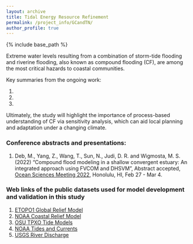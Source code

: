 ```yaml
---
layout: archive
title: Tidal Energy Resource Refinement
permalink: /project_info/GCandTN/
author_profile: true
---
```


{% include base_path %}

Extreme water levels resulting from a combination of storm-tide flooding and riverine flooding, also known as compound flooding (CF), are among the most critical hazards to coastal communities.   

Key summaries from the ongoing work:

1.

2.

3.

Ultimately, the study will highlight the importance of process-based understanding of CF via sensitivity analysis, which can aid local planning and adaptation under a changing climate.

### Conference abstracts and presentations:

1. Deb, M., Yang, Z., Wang, T., Sun, N., Judi, D. R. and Wigmosta, M. S. (2022) “Compound flood modeling in a shallow convergent estuary: An integrated approach using FVCOM and DHSVM”, Abstract accepted, [Ocean Sciences Meeting 2022](https://osm2022.secure-platform.com/a), Honolulu, HI, Feb 27 - Mar 4.



### Web links of the public datasets used for model development and validation in this study

1. [ETOPO1 Global Relief Model](https://www.ngdc.noaa.gov/mgg/global/)
2. [NOAA Coastal Relief Model](https://www.ngdc.noaa.gov/mgg/coastal/crm.html)
3. [OSU TPXO Tide Models](https://www.tpxo.net/home)
4. [NOAA Tides and Currents](https://tidesandcurrents.noaa.gov/)
5. [USGS River Discharge](https://waterdata.usgs.gov/nwis)
